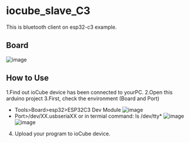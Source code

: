 # iocube_slave_C3
This is bluetooth client on esp32-c3 example.

## Board
![image](https://github.com/ioCubeCa/iocube_master_C3/blob/main/serverboard.jpg)

## How to Use
1.Find out ioCube device has been connected to yourPC.
2.Open this arduino project
3.First, check the environment (Board and Port)
  * Tools>Board>esp32>ESP32C3 Dev Module
   ![image](https://github.com/ioCubeCa/iocube_master_C3/blob/main/Boardimg.png)
  * Port>/dev/XX.usbseriaXX  or in termial command: ls /dev/tty*
   ![image](https://github.com/ioCubeCa/iocube_master_C3/blob/main/Portimg.png)
   ![image](https://github.com/ioCubeCa/iocube_master_C3/blob/main/terminalimg.png)
4. Upload your program to ioCube device.

